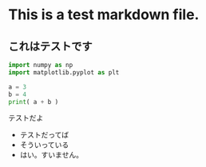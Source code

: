 # This is a test markdown file.

## これはテストです

```python
import numpy as np
import matplotlib.pyplot as plt

a = 3
b = 4
print( a + b )
```

テストだよ

- テストだってば
- そういっている
- はい。すいません。
